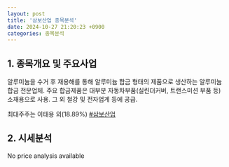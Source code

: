 ```yaml
---
layout: post
title: '삼보산업 종목분석'
date: 2024-10-27 21:20:23 +0900
categories: 종목분석
---
```


## 1. 종목개요 및 주요사업

알루미늄을 수거 후 재용해를 통해 알루미늄 합금 형태의 제품으로 생산하는 알루미늄 합금 전문업체. 주요 합금제품은 대부분 자동차부품(실린더커버, 트랜스미션 부품 등) 소재용으로 사용. 그 외 철강 및 전자업계 등에 공급. 

최대주주는 이태용 외(18.89%)
[#삼보산업](#)

## 2. 시세분석

No price analysis available
